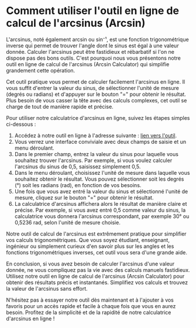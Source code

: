 Comment utiliser l'outil en ligne de calcul de l'arcsinus (Arcsin)
==================================================================

L'arcsinus, noté également arcsin ou sin⁻¹, est une fonction trigonométrique inverse qui permet de trouver l'angle dont le sinus est égal à une valeur donnée. Calculer l'arcsinus peut être fastidieux et rébarbatif si l'on ne dispose pas des bons outils. C'est pourquoi nous vous présentons notre outil en ligne de calcul de l'arcsinus (Arcsin Calculator) qui simplifie grandement cette opération.

Cet outil pratique vous permet de calculer facilement l'arcsinus en ligne. Il vous suffit d'entrer la valeur du sinus, de sélectionner l'unité de mesure (degrés ou radians) et d'appuyer sur le bouton "=" pour obtenir le résultat. Plus besoin de vous casser la tête avec des calculs complexes, cet outil se charge de tout de manière rapide et précise.

Pour utiliser notre calculatrice d'arcsinus en ligne, suivez les étapes simples ci-dessous :

1. Accédez à notre outil en ligne à l'adresse suivante : [lien vers l'outil](https://www.onlinecalculatorsfree.com/fr/math/arcsin-calculator.html).
2. Vous verrez une interface conviviale avec deux champs de saisie et un menu déroulant.
3. Dans le premier champ, entrez la valeur du sinus pour laquelle vous souhaitez trouver l'arcsinus. Par exemple, si vous voulez calculer l'arcsinus du sinus de 0,5, saisissez simplement 0,5.
4. Dans le menu déroulant, choisissez l'unité de mesure dans laquelle vous souhaitez obtenir le résultat. Vous pouvez sélectionner soit les degrés (°) soit les radians (rad), en fonction de vos besoins.
5. Une fois que vous avez entré la valeur du sinus et sélectionné l'unité de mesure, cliquez sur le bouton "=" pour obtenir le résultat.
6. La calculatrice d'arcsinus affichera alors le résultat de manière claire et précise. Par exemple, si vous avez entré 0,5 comme valeur du sinus, la calculatrice vous donnera l'arcsinus correspondant, par exemple 30° ou 0,5236 rad, selon l'unité de mesure choisie.

Notre outil de calcul de l'arcsinus est extrêmement pratique pour simplifier vos calculs trigonométriques. Que vous soyez étudiant, enseignant, ingénieur ou simplement curieux d'en savoir plus sur les angles et les fonctions trigonométriques inverses, cet outil vous sera d'une grande aide.

En conclusion, si vous avez besoin de calculer l'arcsinus d'une valeur donnée, ne vous compliquez pas la vie avec des calculs manuels fastidieux. Utilisez notre outil en ligne de calcul de l'arcsinus (Arcsin Calculator) pour obtenir des résultats précis et instantanés. Simplifiez vos calculs et trouvez la valeur de l'arcsinus sans effort.

N'hésitez pas à essayer notre outil dès maintenant et à l'ajouter à vos favoris pour un accès rapide et facile à chaque fois que vous en aurez besoin. Profitez de la simplicité et de la rapidité de notre calculatrice d'arcsinus en ligne !